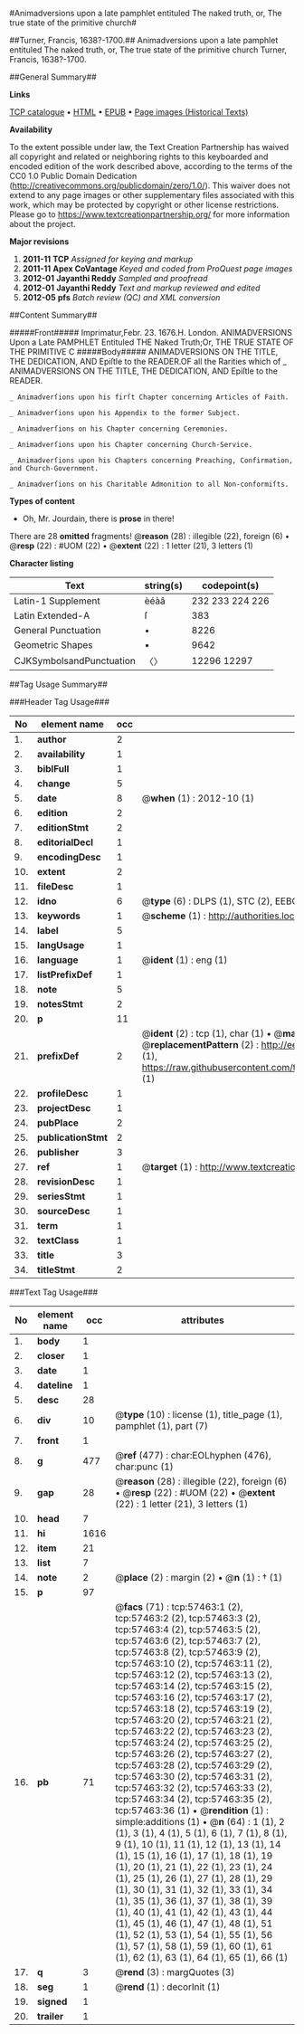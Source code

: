 #Animadversions upon a late pamphlet entituled The naked truth, or, The true state of the primitive church#

##Turner, Francis, 1638?-1700.##
Animadversions upon a late pamphlet entituled The naked truth, or, The true state of the primitive church
Turner, Francis, 1638?-1700.

##General Summary##

**Links**

[TCP catalogue](http://www.ota.ox.ac.uk/tcp/)  • 
[HTML](http://tei.it.ox.ac.uk/tcp/Texts-HTML/free/A63/A63876.html)  • 
[EPUB](http://tei.it.ox.ac.uk/tcp/Texts-EPUB/free/A63/A63876.epub) • 
[Page images (Historical Texts)](https://historicaltexts.jisc.ac.uk/eebo-12255870e)

**Availability**

To the extent possible under law, the Text Creation Partnership has waived all copyright and related or neighboring rights to this keyboarded and encoded edition of the work described above, according to the terms of the CC0 1.0 Public Domain Dedication (http://creativecommons.org/publicdomain/zero/1.0/). This waiver does not extend to any page images or other supplementary files associated with this work, which may be protected by copyright or other license restrictions. Please go to https://www.textcreationpartnership.org/ for more information about the project.

**Major revisions**

1. __2011-11__ __TCP__ *Assigned for keying and markup*
1. __2011-11__ __Apex CoVantage__ *Keyed and coded from ProQuest page images*
1. __2012-01__ __Jayanthi Reddy__ *Sampled and proofread*
1. __2012-01__ __Jayanthi Reddy__ *Text and markup reviewed and edited*
1. __2012-05__ __pfs__ *Batch review (QC) and XML conversion*

##Content Summary##

#####Front#####
 Imprimatur,Febr. 23. 1676.H. London. ANIMADVERSIONS Upon a Late PAMPHLET Entituled THE Naked Truth;Or, THE TRUE STATE OF THE PRIMITIVE C
#####Body#####
ANIMADVERSIONS ON THE TITLE, THE DEDICATION, AND Epiſtle to the READER.OF all the Rarities which of 
    _ ANIMADVERSIONS ON THE TITLE, THE DEDICATION, AND Epiſtle to the READER.

    _ Animadverſions upon his firſt Chapter concerning Articles of Faith.

    _ Animadverſions upon his Appendix to the former Subject.

    _ Animadverſions on his Chapter concerning Ceremonies.

    _ Animadverſions upon his Chapter concerning Church-Service.

    _ Animadverſions upon his Chapters concerning Preaching, Confirmation, and Church-Government.

    _ Animadverſions on his Charitable Admonition to all Non-conformiſts.

**Types of content**

  * Oh, Mr. Jourdain, there is **prose** in there!

There are 28 **omitted** fragments! 
 @__reason__ (28) : illegible (22), foreign (6)  •  @__resp__ (22) : #UOM (22)  •  @__extent__ (22) : 1 letter (21), 3 letters (1)

**Character listing**


|Text|string(s)|codepoint(s)|
|---|---|---|
|Latin-1 Supplement|èéàâ|232 233 224 226|
|Latin Extended-A|ſ|383|
|General Punctuation|•|8226|
|Geometric Shapes|▪|9642|
|CJKSymbolsandPunctuation|〈〉|12296 12297|

##Tag Usage Summary##

###Header Tag Usage###

|No|element name|occ|attributes|
|---|---|---|---|
|1.|__author__|2||
|2.|__availability__|1||
|3.|__biblFull__|1||
|4.|__change__|5||
|5.|__date__|8| @__when__ (1) : 2012-10 (1)|
|6.|__edition__|2||
|7.|__editionStmt__|2||
|8.|__editorialDecl__|1||
|9.|__encodingDesc__|1||
|10.|__extent__|2||
|11.|__fileDesc__|1||
|12.|__idno__|6| @__type__ (6) : DLPS (1), STC (2), EEBO-CITATION (1), OCLC (1), VID (1)|
|13.|__keywords__|1| @__scheme__ (1) : http://authorities.loc.gov/ (1)|
|14.|__label__|5||
|15.|__langUsage__|1||
|16.|__language__|1| @__ident__ (1) : eng (1)|
|17.|__listPrefixDef__|1||
|18.|__note__|5||
|19.|__notesStmt__|2||
|20.|__p__|11||
|21.|__prefixDef__|2| @__ident__ (2) : tcp (1), char (1)  •  @__matchPattern__ (2) : ([0-9\-]+):([0-9IVX]+) (1), (.+) (1)  •  @__replacementPattern__ (2) : http://eebo.chadwyck.com/downloadtiff?vid=$1&page=$2 (1), https://raw.githubusercontent.com/textcreationpartnership/Texts/master/tcpchars.xml#$1 (1)|
|22.|__profileDesc__|1||
|23.|__projectDesc__|1||
|24.|__pubPlace__|2||
|25.|__publicationStmt__|2||
|26.|__publisher__|3||
|27.|__ref__|1| @__target__ (1) : http://www.textcreationpartnership.org/docs/. (1)|
|28.|__revisionDesc__|1||
|29.|__seriesStmt__|1||
|30.|__sourceDesc__|1||
|31.|__term__|1||
|32.|__textClass__|1||
|33.|__title__|3||
|34.|__titleStmt__|2||


###Text Tag Usage###

|No|element name|occ|attributes|
|---|---|---|---|
|1.|__body__|1||
|2.|__closer__|1||
|3.|__date__|1||
|4.|__dateline__|1||
|5.|__desc__|28||
|6.|__div__|10| @__type__ (10) : license (1), title_page (1), pamphlet (1), part (7)|
|7.|__front__|1||
|8.|__g__|477| @__ref__ (477) : char:EOLhyphen (476), char:punc (1)|
|9.|__gap__|28| @__reason__ (28) : illegible (22), foreign (6)  •  @__resp__ (22) : #UOM (22)  •  @__extent__ (22) : 1 letter (21), 3 letters (1)|
|10.|__head__|7||
|11.|__hi__|1616||
|12.|__item__|21||
|13.|__list__|7||
|14.|__note__|2| @__place__ (2) : margin (2)  •  @__n__ (1) : † (1)|
|15.|__p__|97||
|16.|__pb__|71| @__facs__ (71) : tcp:57463:1 (2), tcp:57463:2 (2), tcp:57463:3 (2), tcp:57463:4 (2), tcp:57463:5 (2), tcp:57463:6 (2), tcp:57463:7 (2), tcp:57463:8 (2), tcp:57463:9 (2), tcp:57463:10 (2), tcp:57463:11 (2), tcp:57463:12 (2), tcp:57463:13 (2), tcp:57463:14 (2), tcp:57463:15 (2), tcp:57463:16 (2), tcp:57463:17 (2), tcp:57463:18 (2), tcp:57463:19 (2), tcp:57463:20 (2), tcp:57463:21 (2), tcp:57463:22 (2), tcp:57463:23 (2), tcp:57463:24 (2), tcp:57463:25 (2), tcp:57463:26 (2), tcp:57463:27 (2), tcp:57463:28 (2), tcp:57463:29 (2), tcp:57463:30 (2), tcp:57463:31 (2), tcp:57463:32 (2), tcp:57463:33 (2), tcp:57463:34 (2), tcp:57463:35 (2), tcp:57463:36 (1)  •  @__rendition__ (1) : simple:additions (1)  •  @__n__ (64) : 1 (1), 2 (1), 3 (1), 4 (1), 5 (1), 6 (1), 7 (1), 8 (1), 9 (1), 10 (1), 11 (1), 12 (1), 13 (1), 14 (1), 15 (1), 16 (1), 17 (1), 18 (1), 19 (1), 20 (1), 21 (1), 22 (1), 23 (1), 24 (1), 25 (1), 26 (1), 27 (1), 28 (1), 29 (1), 30 (1), 31 (1), 32 (1), 33 (1), 34 (1), 35 (1), 36 (1), 37 (1), 38 (1), 39 (1), 40 (1), 41 (1), 42 (1), 43 (1), 44 (1), 45 (1), 46 (1), 47 (1), 48 (1), 51 (1), 52 (1), 53 (1), 54 (1), 55 (1), 56 (1), 57 (1), 58 (1), 59 (1), 60 (1), 61 (1), 62 (1), 63 (1), 64 (1), 65 (1), 66 (1)|
|17.|__q__|3| @__rend__ (3) : margQuotes (3)|
|18.|__seg__|1| @__rend__ (1) : decorInit (1)|
|19.|__signed__|1||
|20.|__trailer__|1||
